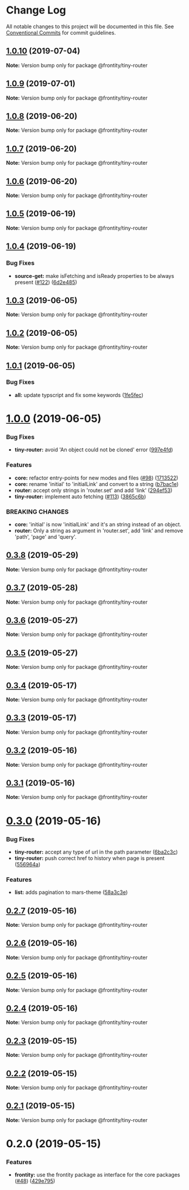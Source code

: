 # Change Log

All notable changes to this project will be documented in this file.
See [Conventional Commits](https://conventionalcommits.org) for commit guidelines.

## [1.0.10](https://github.com/frontity/frontity/compare/@frontity/tiny-router@1.0.9...@frontity/tiny-router@1.0.10) (2019-07-04)

**Note:** Version bump only for package @frontity/tiny-router





## [1.0.9](https://github.com/frontity/frontity/compare/@frontity/tiny-router@1.0.8...@frontity/tiny-router@1.0.9) (2019-07-01)

**Note:** Version bump only for package @frontity/tiny-router





## [1.0.8](https://github.com/frontity/frontity/compare/@frontity/tiny-router@1.0.7...@frontity/tiny-router@1.0.8) (2019-06-20)

**Note:** Version bump only for package @frontity/tiny-router





## [1.0.7](https://github.com/frontity/frontity/compare/@frontity/tiny-router@1.0.6...@frontity/tiny-router@1.0.7) (2019-06-20)

**Note:** Version bump only for package @frontity/tiny-router





## [1.0.6](https://github.com/frontity/frontity/compare/@frontity/tiny-router@1.0.5...@frontity/tiny-router@1.0.6) (2019-06-20)

**Note:** Version bump only for package @frontity/tiny-router





## [1.0.5](https://github.com/frontity/frontity/compare/@frontity/tiny-router@1.0.4...@frontity/tiny-router@1.0.5) (2019-06-19)

**Note:** Version bump only for package @frontity/tiny-router





## [1.0.4](https://github.com/frontity/frontity/compare/@frontity/tiny-router@1.0.3...@frontity/tiny-router@1.0.4) (2019-06-19)


### Bug Fixes

* **source-get:** make isFetching and isReady properties to be always present ([#122](https://github.com/frontity/frontity/issues/122)) ([6d2e485](https://github.com/frontity/frontity/commit/6d2e485))





## [1.0.3](https://github.com/frontity/frontity/compare/@frontity/tiny-router@1.0.2...@frontity/tiny-router@1.0.3) (2019-06-05)

**Note:** Version bump only for package @frontity/tiny-router





## [1.0.2](https://github.com/frontity/frontity/compare/@frontity/tiny-router@1.0.1...@frontity/tiny-router@1.0.2) (2019-06-05)

**Note:** Version bump only for package @frontity/tiny-router





## [1.0.1](https://github.com/frontity/frontity/compare/@frontity/tiny-router@1.0.0...@frontity/tiny-router@1.0.1) (2019-06-05)


### Bug Fixes

* **all:** update typscript and fix some keywords ([1fe5fec](https://github.com/frontity/frontity/commit/1fe5fec))





# [1.0.0](https://github.com/frontity/frontity/compare/@frontity/tiny-router@0.3.8...@frontity/tiny-router@1.0.0) (2019-06-05)


### Bug Fixes

* **tiny-router:** avoid 'An object could not be cloned' error ([997e4fd](https://github.com/frontity/frontity/commit/997e4fd))


### Features

* **core:** refactor entry-points for new modes and files ([#98](https://github.com/frontity/frontity/issues/98)) ([1713522](https://github.com/frontity/frontity/commit/1713522))
* **core:** rename 'initial' to 'initialLink' and convert to a string ([b7bac1e](https://github.com/frontity/frontity/commit/b7bac1e))
* **router:** accept only strings in 'router.set' and add 'link' ([294ef53](https://github.com/frontity/frontity/commit/294ef53))
* **tiny-router:** implement auto fetching ([#113](https://github.com/frontity/frontity/issues/113)) ([3865c6b](https://github.com/frontity/frontity/commit/3865c6b))


### BREAKING CHANGES

* **core:** 'initial' is now 'initialLink' and it's an string instead of an object.
* **router:** Only a string as argument in 'router.set', add 'link' and remove 'path', 'page' and 'query'.





## [0.3.8](https://github.com/frontity/frontity/compare/@frontity/tiny-router@0.3.7...@frontity/tiny-router@0.3.8) (2019-05-29)

**Note:** Version bump only for package @frontity/tiny-router





## [0.3.7](https://github.com/frontity/frontity/compare/@frontity/tiny-router@0.3.6...@frontity/tiny-router@0.3.7) (2019-05-28)

**Note:** Version bump only for package @frontity/tiny-router





## [0.3.6](https://github.com/frontity/frontity/compare/@frontity/tiny-router@0.3.5...@frontity/tiny-router@0.3.6) (2019-05-27)

**Note:** Version bump only for package @frontity/tiny-router





## [0.3.5](https://github.com/frontity/frontity/compare/@frontity/tiny-router@0.3.4...@frontity/tiny-router@0.3.5) (2019-05-27)

**Note:** Version bump only for package @frontity/tiny-router





## [0.3.4](https://github.com/frontity/frontity/compare/@frontity/tiny-router@0.3.3...@frontity/tiny-router@0.3.4) (2019-05-17)

**Note:** Version bump only for package @frontity/tiny-router





## [0.3.3](https://github.com/frontity/frontity/compare/@frontity/tiny-router@0.3.2...@frontity/tiny-router@0.3.3) (2019-05-17)

**Note:** Version bump only for package @frontity/tiny-router





## [0.3.2](https://github.com/frontity/frontity/compare/@frontity/tiny-router@0.3.1...@frontity/tiny-router@0.3.2) (2019-05-16)

**Note:** Version bump only for package @frontity/tiny-router





## [0.3.1](https://github.com/frontity/frontity/compare/@frontity/tiny-router@0.3.0...@frontity/tiny-router@0.3.1) (2019-05-16)

**Note:** Version bump only for package @frontity/tiny-router





# [0.3.0](https://github.com/frontity/frontity/compare/@frontity/tiny-router@0.2.7...@frontity/tiny-router@0.3.0) (2019-05-16)


### Bug Fixes

* **tiny-router:** accept any type of url in the path parameter ([6ba2c3c](https://github.com/frontity/frontity/commit/6ba2c3c))
* **tiny-router:** push correct href to history when page is present ([556964a](https://github.com/frontity/frontity/commit/556964a))


### Features

* **list:** adds pagination to mars-theme ([58a3c3e](https://github.com/frontity/frontity/commit/58a3c3e))





## [0.2.7](https://github.com/frontity/frontity/compare/@frontity/tiny-router@0.2.6...@frontity/tiny-router@0.2.7) (2019-05-16)

**Note:** Version bump only for package @frontity/tiny-router





## [0.2.6](https://github.com/frontity/frontity/compare/@frontity/tiny-router@0.2.5...@frontity/tiny-router@0.2.6) (2019-05-16)

**Note:** Version bump only for package @frontity/tiny-router





## [0.2.5](https://github.com/frontity/frontity/compare/@frontity/tiny-router@0.2.4...@frontity/tiny-router@0.2.5) (2019-05-16)

**Note:** Version bump only for package @frontity/tiny-router





## [0.2.4](https://github.com/frontity/frontity/compare/@frontity/tiny-router@0.2.3...@frontity/tiny-router@0.2.4) (2019-05-16)

**Note:** Version bump only for package @frontity/tiny-router





## [0.2.3](https://github.com/frontity/frontity/compare/@frontity/tiny-router@0.2.2...@frontity/tiny-router@0.2.3) (2019-05-15)

**Note:** Version bump only for package @frontity/tiny-router





## [0.2.2](https://github.com/frontity/frontity/compare/@frontity/tiny-router@0.2.1...@frontity/tiny-router@0.2.2) (2019-05-15)

**Note:** Version bump only for package @frontity/tiny-router





## [0.2.1](https://github.com/frontity/frontity/compare/@frontity/tiny-router@0.2.0...@frontity/tiny-router@0.2.1) (2019-05-15)

**Note:** Version bump only for package @frontity/tiny-router





# 0.2.0 (2019-05-15)


### Features

* **frontity:** use the frontity package as interface for the core packages ([#48](https://github.com/frontity/frontity/issues/48)) ([429e795](https://github.com/frontity/frontity/commit/429e795))

